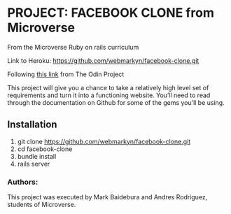 # PROJECT: FACEBOOK CLONE from Microverse
From the Microverse Ruby on rails curriculum

Link to Heroku: https://github.com/webmarkyn/facebook-clone.git

Following [this link](https://www.theodinproject.com/courses/ruby-on-rails/lessons/final-project) from The Odin Project 

This project will give you a chance to take a relatively high level set of requirements and turn it into a functioning website. You’ll need to read through the documentation on Github for some of the gems you’ll be using.

## Installation
1. git clone https://github.com/webmarkyn/facebook-clone.git
2. cd facebook-clone
3. bundle install
4. rails server

### Authors: 
This project was executed by Mark Baidebura and Andres Rodriguez,  students of Microverse. 
